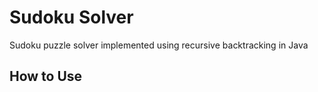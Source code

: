 # Sudoku Solver
Sudoku puzzle solver implemented using recursive backtracking in Java

## How to Use

